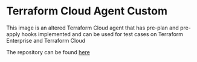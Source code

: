 # Terraform Cloud Agent Custom 

This image is an altered Terraform Cloud agent that has pre-plan and pre-apply hooks implemented and can be used for test cases on Terraform Enterprise and Terraform Cloud

The repository can be found [here](https://github.com/munnep/terraform_custom_agent) 